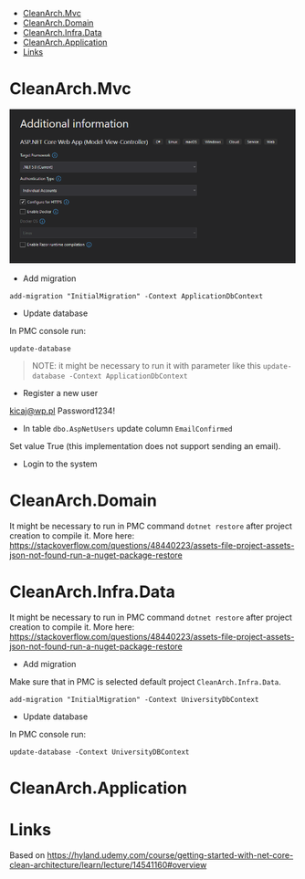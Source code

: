 - [CleanArch.Mvc](#cleanarchmvc)
- [CleanArch.Domain](#cleanarchdomain)
- [CleanArch.Infra.Data](#cleanarchinfradata)
- [CleanArch.Application](#cleanarchapplication)
- [Links](#links)

# CleanArch.Mvc
![001-CleanArchMvc](./images/001-CleanArchMvc.png)

* Add migration
```
add-migration "InitialMigration" -Context ApplicationDbContext
```

* Update database

In PMC console run: 
```
update-database
```

>NOTE: it might be necessary to run it with parameter like this `update-database -Context ApplicationDbContext`

* Register a new user

kicaj@wp.pl
Password1234!

* In table `dbo.AspNetUsers` update column `EmailConfirmed`

Set value True (this implementation does not support sending an email).

* Login to the system

# CleanArch.Domain

It might be necessary to run in PMC command `dotnet restore` after project creation to compile it. More here: https://stackoverflow.com/questions/48440223/assets-file-project-assets-json-not-found-run-a-nuget-package-restore

# CleanArch.Infra.Data

It might be necessary to run in PMC command `dotnet restore` after project creation to compile it. More here: https://stackoverflow.com/questions/48440223/assets-file-project-assets-json-not-found-run-a-nuget-package-restore

* Add migration

Make sure that in PMC is selected default project `CleanArch.Infra.Data`.

```
add-migration "InitialMigration" -Context UniversityDbContext
```

* Update database

In PMC console run:

```
update-database -Context UniversityDBContext
```

# CleanArch.Application

# Links
Based on https://hyland.udemy.com/course/getting-started-with-net-core-clean-architecture/learn/lecture/14541160#overview
